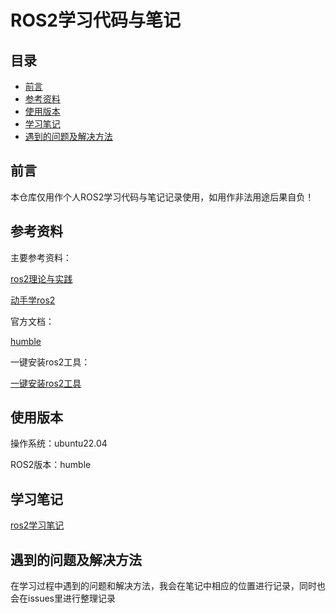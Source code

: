 # ROS2学习代码与笔记

## 目录

-   [前言](#前言)
-   [参考资料](#参考资料)
-   [使用版本](#使用版本)
-   [学习笔记](#学习笔记)
-   [遇到的问题及解决方法](遇到的问题及解决方法)

## 前言

本仓库仅用作个人ROS2学习代码与笔记记录使用，如用作非法用途后果自负！

## 参考资料

主要参考资料：

[ros2理论与实践](https://www.bilibili.com/video/BV1VB4y137ys/?spm_id_from=333.999.0.0\&vd_source=9d88bc9bfa6989b549db07375955eb94 "https://www.bilibili.com/video/BV1VB4y137ys/?spm_id_from=333.999.0.0\&vd_source=9d88bc9bfa6989b549db07375955eb94")

[动手学ros2](https://fishros.com/d2lros2/ "https://fishros.com/d2lros2/")

官方文档：

[humble](https://docs.ros.org/en/humble/Tutorials.html "https://docs.ros.org/en/humble/Tutorials.html")

一键安装ros2工具：

[一键安装ros2工具](https://fishros.org.cn/forum/topic/20/小鱼的一键安装系列?lang=zh-CN "https://fishros.org.cn/forum/topic/20/小鱼的一键安装系列?lang=zh-CN")

## 使用版本

操作系统：ubuntu22.04

ROS2版本：humble

## 学习笔记

[ros2学习笔记](https://www.wolai.com/4KGSXPHNQ5hT6qD4ybM4SU)

## 遇到的问题及解决方法

在学习过程中遇到的问题和解决方法，我会在笔记中相应的位置进行记录，同时也会在issues里进行整理记录
